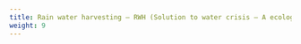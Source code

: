 ```yaml
---
title: Rain water harvesting – RWH (Solution to water crisis – A ecological problem)
weight: 9
---
```

